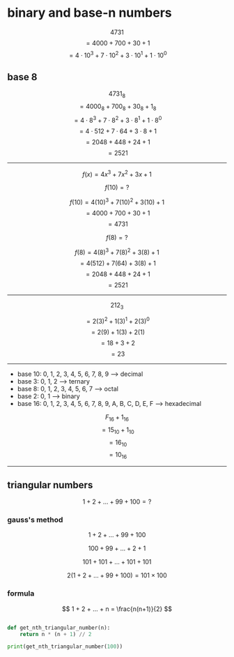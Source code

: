 # binary and base-n numbers

$$4731$$
$$= 4000 + 700 + 30 + 1$$
$$= 4 \cdot 10^3 + 7 \cdot 10^2 + 3 \cdot 10^1 + 1 \cdot 10^0$$

## base 8

$$4731_8$$
$$= 4000_8 + 700_8 + 30_8 + 1_8$$
$$= 4 \cdot 8^3 + 7 \cdot 8^2 + 3 \cdot 8^1 + 1 \cdot 8^0$$
$$= 4 \cdot 512 + 7 \cdot 64 + 3 \cdot 8 + 1$$
$$= 2048 + 448 + 24 + 1$$
$$= 2521$$

---

$$f(x) = 4x^3 + 7x^2 + 3x + 1$$

$$f(10) = ?$$

$$f(10) = 4(10)^3 + 7(10)^2 + 3(10) + 1$$
$$= 4000 + 700 + 30 + 1$$
$$= 4731$$

$$f(8) = ?$$

$$f(8) = 4(8)^3 + 7(8)^2 + 3(8) + 1$$
$$= 4(512) + 7(64) + 3(8) + 1$$
$$= 2048 + 448 + 24 + 1$$
$$= 2521$$

---

$$212_3$$

$$= 2(3)^2 + 1(3)^1 + 2(3)^0$$
$$= 2(9) + 1(3) + 2(1)$$
$$= 18 + 3 + 2$$
$$= 23$$

---

- base 10: 0, 1, 2, 3, 4, 5, 6, 7, 8, 9 --> decimal
- base 3: 0, 1, 2 --> ternary
- base 8: 0, 1, 2, 3, 4, 5, 6, 7 --> octal
- base 2: 0, 1 --> binary
- base 16: 0, 1, 2, 3, 4, 5, 6, 7, 8, 9, A, B, C, D, E, F --> hexadecimal

$$F_{16} + 1_{16}$$
$$= 15_{10} + 1_{10}$$
$$= 16_{10}$$
$$= 10_{16}$$

---

## triangular numbers

$$ 1 + 2 + ... + 99 + 100 = ?$$

### gauss's method

$$ 1 + 2 + ... + 99 + 100 $$

$$ 100 + 99 + ... + 2 + 1 $$

$$ 101 + 101 + ... + 101 + 101 $$

$$ 2(1 + 2 + ... + 99 + 100) = 101 \times 100 $$

### formula

$$ 1 + 2 + ... + n = \frac{n(n+1)}{2} $$

```python

def get_nth_triangular_number(n):
    return n * (n + 1) // 2

print(get_nth_triangular_number(100))
```
